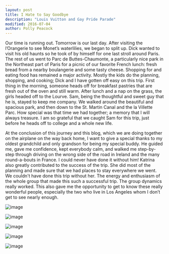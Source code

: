 ```yaml
---
layout: post
title: I Hate to Say Goodbye
description: "Louis Vuitton and Gay Pride Parade"
modified: 2016-07-04
author: Polly Peacock
---
```


Our time is running out. Tomorrow is our last day. After visiting the l’Orangerie to see Monet’s waterlilies, we began to split up. Dick wanted to visit his old haunts so he took of by himself for one last stroll around Paris. The rest of us went to Parc de Buttes-Chaumonte, a particularly nice park in the Northeast part of Paris for a picnic of our favorite French lunch: fresh bread from a nearby boulangerie and some tasty cheese. Shopping for and eating food has remained a major activity. Mostly the kids do the planning, shopping, and cooking; Dick and I have gotten off easy on this trip. First thing in the morning, someone heads off for breakfast pastries that are fresh out of the oven and still warm. After lunch and a nap on the grass, the girls headed off to the Lourve. Sam, being the thoughtful and sweet guy that he is, stayed to keep me company. We walked around the beautiful and spacious park, and then down to the St. Martin Canal and the la Villette Parc. How special was that time we had together; a memory that I will always treasure. I am so grateful that we caught Sam for this trip, just before he heads off to college and a whole new life. 

At the conclusion of this journey and this blog, which we are doing together on the airplane on the way back home, I want to give a special thanks to my oldest grandchild and only grandson for being my special buddy. He guided me, gave me confidence, kept everybody calm, and walked me step-by-step through driving on the wrong side of the road in Ireland and the many round-a-bouts in France. I could never have done it without him! Katrina also greatly contributed to the success of the trip. She did most of the planning and made sure that we had places to stay everywhere we went. We couldn't have done this trip without her. The energy and enthusiasm of the whole group that made this such a successful trip. The group dynamics really worked. This also gave me the opportunity to get to know these really wonderful people, especially the two who live in Los Angeles whom I don’t get to see nearly enough. 

![image](/ireland-france/images/705_1.jpg)

![image](/ireland-france/images/705_2.jpg)

![image](/ireland-france/images/705_3.jpg)

![image](/ireland-france/images/705_4.jpg)

![image](/ireland-france/images/705_5.jpg)
